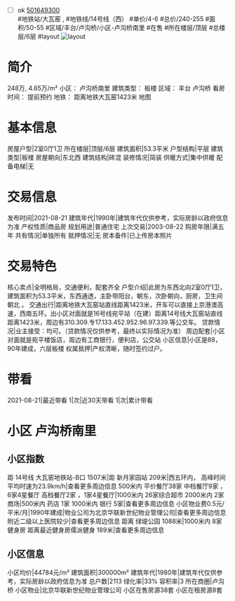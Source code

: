 - [ ] ok [501649300](https://bj.5i5j.com/ershoufang/501649300.html)  
 #地铁站/大瓦窑 ,  #地铁线/14号线（西）
#单价/4-6 #总价/240-255 #面积/50-55   #区域/丰台/卢沟桥/小区-卢沟桥南里 #在售 #所在楼层/顶层 #总楼层/6层 #layout 
![layout](http://image2a.5i5j.com/bdir/layout/770edcd5d9d44686a4c5bb1e9840d26c.jpg_P5.jpg) 
# 简介 
 248万,  4.65万/m² 
小区： 卢沟桥南里
建筑类型： 板楼
区域： 丰台 卢沟桥
看房时间： 提前预约
地铁： 距离地铁大瓦窑1423米 地图
# 基本信息 
 房屋户型|2室0厅1卫
所在楼层|顶层/6层
建筑面积|53.3平米
户型结构|平层
建筑类型|板楼
房屋朝向|东北西
建筑结构|砖混
装修情况|简装
供暖方式|集中供暖
配备电梯|无
# 交易信息 
 发布时间|2021-08-21
建筑年代|1990年|建筑年代仅供参考，实际房龄以政府信息为准
产权性质|商品房
规划用途|普通住宅
上次交易|2003-08-22
购房年限|满五年
共有情况|单独所有
抵押情况|无
房本备件|已上传房本照片
# 交易特色 
 核心卖点|全明格局，交通便利，配套齐全
户型介绍|此房为东西北向2室0厅1卫，建筑面积为53.3平米，东西通透，主卧带阳台，朝东，次卧朝向，厨房，卫生间朝北 。
交通出行|距离地铁大瓦窑站直线距离1423米，开车可以直接上京港澳高速，西南五环。出小区对面就是16号线宛平站（在建）距离14号线大瓦窑站直线距离1423米，周边有310.309.专17.133.452.952.96.97.339.等公交车。
贷款情况|业主接受：均可。（贷款情况仅供参考，最终以实际情况为准）
周边配套|小区对面就是宛平楼饭店，周边有工商银行，便利店，公交站
小区信息|小区是88，90年建成，六层板楼
权属抵押|产权清晰，随时签约过户。
# 带看 
 2021-08-21|最近带看	 1|次|近30天带看	 1|次|累计带看
# 小区 卢沟桥南里
## 小区指数 
 距 14号线 大瓦窑地铁站-B口 1507米|距 新月家园站 209米|西五环内， 高峰时间平均时速为23.9km/h|查看更多周边信息
500米内 平价餐厅38家
中档餐厅9家 ，6家4星餐厅
高档餐厅2家 ，1家4星餐厅|1000米内 26家综合超市
2000米内 2家商场|500米内 药店 1家
1000米内 银行 5家|查看更多周边信息
小区物业费0.5元/平米/月|1990年建成|物业公司为北京华联新世纪物业管理公司|查看更多周边信息
附近二级以上医院较少|查看更多周边信息
距离 绿堤公园 1088米|1000米内 8家 健身房
距离最近健身房儒派健身 189米|查看更多周边信息
## 小区信息 
 小区均价|44784元/m²
建筑面积|300000m²
建筑年代|1980年|建筑年代仅供参考，实际房龄以政府信息为准
总户数|2113
绿化率|33%
容积率|3
所在商圈|卢沟桥
小区物业|北京华联新世纪物业管理公司
小区在售房源38套
小区在租房源8套
